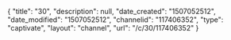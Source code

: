 {
    "title": "30",
    "description": null,
    "date_created": "1507052512",
    "date_modified": "1507052512",
    "channelid": "117406352",
    "type": "captivate",
    "layout": "channel",
    "url": "\/c\/30\/117406352"
}